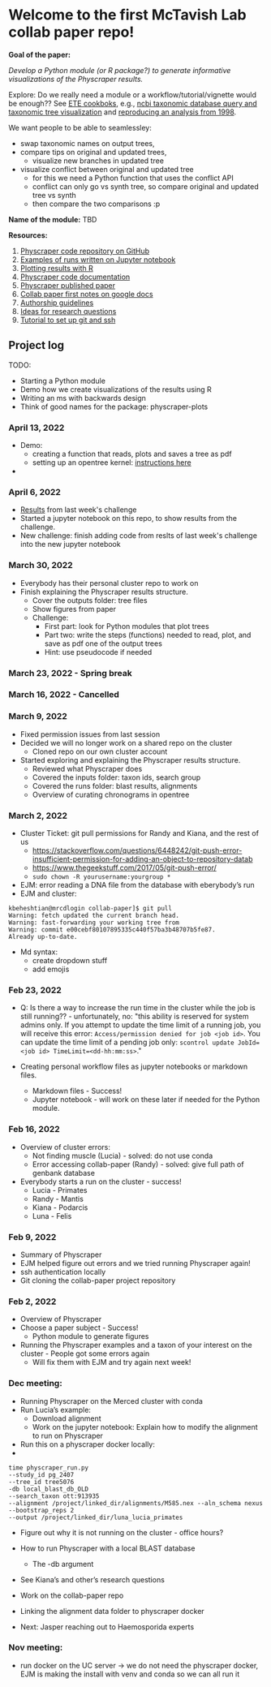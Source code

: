 # Welcome to the first McTavish Lab collab paper repo!

**Goal of the paper:**

_Develop a Python module (or R package?) to generate informative visualizations of the Physcraper results._

Explore: Do we really need a module or a workflow/tutorial/vignette would be enough?? See [ETE cookboks](http://etetoolkit.org/cookbook/), e.g., [ncbi taxonomic database query and taxonomic tree visualization](http://etetoolkit.org/documentation/ete-ncbiquery/) and [reproducing an analysis from 1998](http://etetoolkit.org/cookbook/ete_evol_lysozyme_branch.ipynb).

We want people to be able to seamlessley:

- swap taxonomic names on output trees,
- compare tips on original and updated trees, 
   - visualize new branches in updated tree
- visualize conflict between original and updated tree
   - for this we need a Python function that uses the conflict API
   - conflict can only go vs synth tree, so compare original and updated tree vs synth
   - then compare the two comparisons :p

**Name of the module:** TBD

**Resources:**

1. [Physcraper code repository on GitHub](https://github.com/McTavishLab/physcraper)
1. [Examples of runs written on Jupyter notebook](https://github.com/McTavishLab/physcraper/tree/main/docs/examples)
2. [Plotting results with R](https://mctavishlab.github.io/physcraperex/index.html)
3. [Physcraper code documentation](https://physcraper.readthedocs.io/en/main/index.html)
4. [Physcraper published paper](https://bmcbioinformatics.biomedcentral.com/articles/10.1186/s12859-021-04274-6)
5. [Collab paper first notes on google docs](https://docs.google.com/document/d/1R9ueuvIWhvD9gSxr6GAso4RnSMK-1BlSHhU0p2wJMPI/edit)
6. [Authorship guidelines](https://docs.google.com/document/d/15mKjgdxvvPQPxiJE6hk8_vmCuf1NZH8IdZEyaM9RY9w/edit)
7. [Ideas for research questions](https://docs.google.com/document/d/1ztoGtQK3HhxFUfal7t5Scq9nGU9b6xBzbvHED3aNYJc/edit)
8. [Tutorial to set up git and ssh](https://github.com/LunaSare/lunasare-blogdown/blob/main/content/post-dev/2022-02-01_configuring-git/index.md)


## Project log

TODO:

- Starting a Python module
- Demo how we create visualizations of the results using R
- Writing an ms with backwards design
- Think of good names for the package: physcraper-plots

### April 13, 2022

- Demo:
   - creating a function that reads, plots and saves a tree as pdf
   - setting up an opentree kernel: [instructions here](https://opentreeoflife.github.io/jupyter-venv)
- 

### April 6, 2022

- [Results](https://docs.google.com/document/d/18_kUPLkvIOMh3sXZlWpNWR1DWPmKzVnMapSO5hssdrY/edit) from last week's challenge
- Started a jupyter notebook on this repo, to show results from the challenge. 
- New challenge: finish adding code from reslts of last week's challenge into the new jupyter notebook


### March 30, 2022

- Everybody has their personal cluster repo to work on
- Finish explaining the Physcraper results structure.
   - Cover the outputs folder: tree files
   - Show figures from paper
   - Challenge: 
      - First part: look for Python modules that plot trees
      - Part two: write the steps (functions) needed to read, plot, and save as pdf one of the output trees
      - Hint: use pseudocode if needed

### March 23, 2022 - Spring break

### March 16, 2022 - Cancelled
   
### March 9, 2022

- Fixed permission issues from last session
- Decided we will no longer work on a shared repo on the cluster
   - Cloned repo on our own cluster account
- Started exploring and explaining the Physcraper results structure.
   - Reviewed what Physcraper does
   - Covered the inputs folder: taxon ids, search group
   - Covered the runs folder: blast results, alignments
   - Overview of curating chronograms in opentree

### March 2, 2022

- Cluster Ticket: git pull permissions for Randy and Kiana, and the rest of us
  - https://stackoverflow.com/questions/6448242/git-push-error-insufficient-permission-for-adding-an-object-to-repository-datab 
  - https://www.thegeekstuff.com/2017/05/git-push-error/
  - `sudo chown -R yourusername:yourgroup *`
- EJM: error reading a DNA file from the database with eberybody’s run
- EJM and cluster: 
```
kbeheshtian@mrcdlogin collab-paper]$ git pull
Warning: fetch updated the current branch head.
Warning: fast-forwarding your working tree from
Warning: commit e00cebf80107895335c440f57ba3b48707b5fe87.
Already up-to-date.
```
- Md syntax: 
  - create dropdown stuff
  - add emojis


### Feb 23, 2022

- Q: Is there a way to increase the run time in the cluster while the job is still running?? - unfortunately, no: 
"this ability is reserved for system admins only. 
If you attempt to update the time limit of a running job, you will receive this error:
`Access/permission denied for job <job id>`.
You can update the time limit of a pending job only:
`scontrol update JobId=<job id> TimeLimit=<dd-hh:mm:ss>`."

- Creating personal workflow files as jupyter notebooks or markdown files. 
  - Markdown files - Success!
  - Jupyter notebook - will work on these later if needed for the Python module.



### Feb 16, 2022

- Overview of cluster errors:
  - Not finding muscle (Lucia) - solved: do not use conda
  - Error accessing collab-paper (Randy) - solved: give full path of genbank database
- Everybody starts a run on the cluster - success!
  - Lucia - Primates
  - Randy - Mantis
  - Kiana - Podarcis
  - Luna - Felis

### Feb 9, 2022

- Summary of Physcraper
- EJM helped figure out errors and we tried running Physcraper again!
- ssh authentication locally
- Git cloning the collab-paper project repository



### Feb 2, 2022

- Overview of Physcraper
- Choose a paper subject - Success!
  - Python module to generate figures
- Running the Physcraper examples and a taxon of your interest on the cluster - People got some errors again
   - Will fix them with EJM and try again next week!

### Dec meeting:

- Running Physcraper on the Merced cluster with conda
- Run Lucia’s example:
  - Download alignment
  - Work on the jupyter notebook: Explain how to modify the alignment to run on Physcraper
- Run this on a physcraper docker locally:
- 
```
time physcraper_run.py 
--study_id pg_2407 
--tree_id tree5076 
-db local_blast_db_OLD 
--search_taxon ott:913935 
--alignment /project/linked_dir/alignments/M585.nex --aln_schema nexus 
--bootstrap_reps 2 
--output /project/linked_dir/luna_lucia_primates
```
- Figure out why it is not running on the cluster - office hours?


- How to run Physcraper with a local BLAST database
   - The -db argument
- See Kiana’s and other’s research questions
- Work on the collab-paper repo
- Linking the alignment data folder to physcraper docker
- Next: Jasper reaching out to Haemosporida experts

### Nov meeting:

- run docker on the UC server -> we do not need the physcraper docker, EJM is making the install with venv and conda so we can all run it


